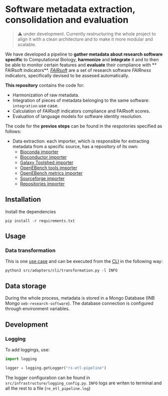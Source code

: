 # Software metadata extraction, consolidation and evaluation

> :warning: under development. 
> Currently restructuring the whole project to align it with a clean architecture and to make it more modular and scalable.

We have developed a pipeline to **gather metadata about research software specific** to Computational Biology, **harmonize** and **integrate** it and to then be able to monitor certain features and **evaluate** their compliance with ** FAIRsoft indicators**.  [*FAIRsoft*](https://github.com/inab/FAIRsoft_indicators) are a set of research software *FAIRness* indicators, specifically devised to be assesed automatically. 

**This repository** contains the code for:

- Harmonization of raw metadata.
- Integration of pieces of metadata belonging to the same software: `integration` use case.
- Calculation of *FAIRsoft* indicators compliance and FAIRsoft scores.
- Evaluation of language models for software identity resolution.


The code for the **previos steps** can be found in the respotories specified as follows:

- Data extraction: each importer, which is responsible for extracting metadata from a specific source, has a repository of its own:
  - [Bioconda importer](https://gitlab.bsc.es/inb/elixir/software-observatory/bioconda-importer)
  - [Bioconductor importer](https://gitlab.bsc.es/inb/elixir/software-observatory/bioconductor-importer)
  - [Galaxy Toolshed importer](https://gitlab.bsc.es/inb/elixir/software-observatory/toolshed-importer)
  - [OpenEBench tools importer](https://gitlab.bsc.es/inb/elixir/software-observatory/opeb-tools-importer)
  - [OpenEBench metrics importer](https://gitlab.bsc.es/inb/elixir/software-observatory/opeb-metrics-importer)
  - [Sourceforge importer](https://gitlab.bsc.es/inb/elixir/software-observatory/sourceforge-importer)
  - [Repositories importer](https://gitlab.bsc.es/inb/elixir/software-observatory/respositories-importer) 


## Installation 

Install the dependencies 

```
pip install -r requirements.txt
```


## Usage 

### Data transformation
This is one [use case](/src/application/use_cases/transformation/) and can be executed from the [CLI](/src/adapters/cli/transformation.py) in the following way:

```
python3 src/adapters/cli/transformation.py -l INFO
```


## Data storage
During the whole process, metadata is stored in a Mongo Database (INB Mongo `oeb-research-software`). The database connection is configured through environment variables. 

## Development 

### Logging 

To add loggings, use:

```python
import logging 

logger = logging.getLogger("rs-etl-pipeline")
```

The logger configuration can be found in `src/infrastructure/logging_config.py`. `INFO` logs are writen to terminal and all the rest to a file (`re_etl_pipeline.log`)
